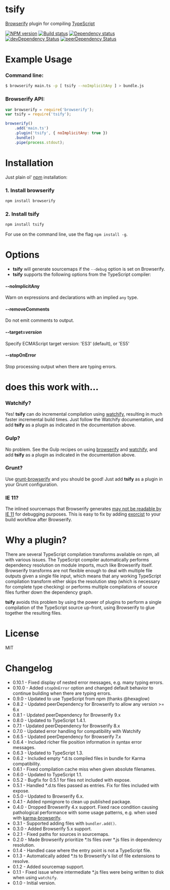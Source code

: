 # tsify

[Browserify](http://browserify.org/) plugin for compiling [TypeScript](http://www.typescriptlang.org/)

[![NPM version](https://img.shields.io/npm/v/tsify.svg)](https://www.npmjs.com/package/tsify)
[![Build status](https://img.shields.io/travis/smrq/tsify.svg)](http://travis-ci.org/smrq/tsify)
[![Dependency status](https://img.shields.io/david/smrq/tsify.svg)](https://david-dm.org/smrq/tsify)
[![devDependency Status](https://img.shields.io/david/dev/smrq/tsify.svg)](https://david-dm.org/smrq/tsify#info=devDependencies)
[![peerDependency Status](https://img.shields.io/david/peer/smrq/tsify.svg)](https://david-dm.org/smrq/tsify#info=peerDependencies)

# Example Usage

### Command line:

``` sh
$ browserify main.ts -p [ tsify --noImplicitAny ] > bundle.js
```

### Browserify API:

``` js
var browserify = require('browserify');
var tsify = require('tsify');

browserify()
    .add('main.ts')
    .plugin('tsify', { noImplicitAny: true })
    .bundle()
    .pipe(process.stdout);
```

# Installation

Just plain ol' [npm](https://npmjs.org/) installation:

### 1. Install browserify
```sh
npm install browserify
```

### 2. Install tsify
``` sh
npm install tsify
```

For use on the command line, use the flag `npm install -g`.

# Options

* **tsify** will generate sourcemaps if the `--debug` option is set on Browserify.
* **tsify** supports the following options from the TypeScript compiler:

#### --noImplicitAny

Warn on expressions and declarations with an implied `any` type.

#### --removeComments

Do not emit comments to output.

#### --target=*version*

Specify ECMAScript target version: 'ES3' (default), or 'ES5'

#### --stopOnError

Stop processing output when there are typing errors.

# does this work with...

### Watchify?

Yes!  **tsify** can do incremental compilation using [watchify](//github.com/substack/watchify), resulting in much faster incremental build times.  Just follow the Watchify documentation, and add **tsify** as a plugin as indicated in the documentation above.

### Gulp?

No problem.  See the Gulp recipes on using [browserify](//github.com/gulpjs/gulp/blob/master/docs/recipes/browserify-uglify-sourcemap.md) and [watchify](//github.com/gulpjs/gulp/blob/master/docs/recipes/fast-browserify-builds-with-watchify.md), and add **tsify** as a plugin as indicated in the documentation above.

### Grunt?

Use [grunt-browserify](https://github.com/jmreidy/grunt-browserify) and you should be good!  Just add **tsify** as a plugin in your Grunt configuration.

### IE 11?

The inlined sourcemaps that Browserify generates [may not be readable by IE 11](//github.com/smrq/tsify/issues/19) for debugging purposes.  This is easy to fix by adding [exorcist](//github.com/thlorenz/exorcist) to your build workflow after Browserify.

# Why a plugin?

There are several TypeScript compilation transforms available on npm, all with various issues.  The TypeScript compiler automatically performs dependency resolution on module imports, much like Browserify itself.  Browserify transforms are not flexible enough to deal with multiple file outputs given a single file input, which means that any working TypeScript compilation transform either skips the resolution step (which is necessary for complete type checking) or performs multiple compilations of source files further down the dependency graph.

**tsify** avoids this problem by using the power of plugins to perform a single compilation of the TypeScript source up-front, using Browserify to glue together the resulting files.

# License

MIT

# Changelog

* 0.10.1 - Fixed display of nested error messages, e.g. many typing errors.
* 0.10.0 - Added `stopOnError` option and changed default behavior to continue building when there are typing errors.
* 0.9.0 - Updated to use TypeScript from npm (thanks @hexaglow)
* 0.8.2 - Updated peerDependency for Browserify to allow any version >= 6.x
* 0.8.1 - Updated peerDependency for Browserify 9.x
* 0.8.0 - Updated to TypeScript 1.4.1.
* 0.7.1 - Updated peerDependency for Browserify 8.x
* 0.7.0 - Updated error handling for compatibility with Watchify
* 0.6.5 - Updated peerDependency for Browserify 7.x
* 0.6.4 - Included richer file position information in syntax error messages.
* 0.6.3 - Updated to TypeScript 1.3.
* 0.6.2 - Included empty *.d.ts compiled files in bundle for Karma compatibility.
* 0.6.1 - Fixed compilation cache miss when given absolute filenames.
* 0.6.0 - Updated to TypeScript 1.1.
* 0.5.2 - Bugfix for 0.5.1 for files not included with expose.
* 0.5.1 - Handled *.d.ts files passed as entries. Fix for files included with expose.
* 0.5.0 - Updated to Browserify 6.x.
* 0.4.1 - Added npmignore to clean up published package.
* 0.4.0 - Dropped Browserify 4.x support. Fixed race condition causing pathological performance with some usage patterns, e.g. when used with [karma-browserify](https://github.com/Nikku/karma-browserify).
* 0.3.1 - Supported adding files with `bundler.add()`.
* 0.3.0 - Added Browserify 5.x support.
* 0.2.1 - Fixed paths for sources in sourcemaps.
* 0.2.0 - Made Browserify prioritize *.ts files over *.js files in dependency resolution.
* 0.1.4 - Handled case where the entry point is not a TypeScript file.
* 0.1.3 - Automatically added *.ts to Browserify's list of file extensions to resolve.
* 0.1.2 - Added sourcemap support.
* 0.1.1 - Fixed issue where intermediate *.js files were being written to disk when using `watchify`.
* 0.1.0 - Initial version.
